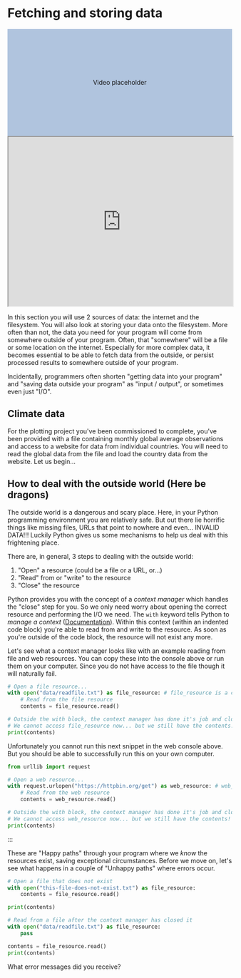# Fetching and storing data

<div style="display:flex; align-items:center; justify-content:center; width:100%; height: 15rem; background-color:lightsteelblue">
Video placeholder
</div>

<iframe style="width: 100%; height:380px; position:sticky; top:30px" src="https://pyodide.org/en/stable/console.html"></iframe>

In this section you  will use 2 sources of data: the internet and the filesystem. You will also look at
storing your data onto the filesystem. More often than not, the data you need for your program will
come from somewhere outside of your program. Often, that "somewhere" will be a file or some location
on the internet. Especially for more complex data, it becomes essential to be able to fetch data from
the outside, or persist processed results to somewhere outside of your program.

Incidentally, programmers often shorten "getting data into your program" and "saving data outside
your program" as "input / output", or sometimes even just "I/O".

## Climate data
For the plotting project you've been commissioned to complete, you've been provided with a file
containing monthly global average observations and access to a website for data from individual
countries. You will need to read the global data from the file and
load the country data from the website. Let us begin...


## How to deal with the outside world (**Here be dragons**)

The outside world is a dangerous and scary place. Here, in your Python programming environment you
are relatively safe. But out there lie horrific things like missing files, URLs that point to
nowhere and even... INVALID DATA!!! Luckily Python gives us some mechanisms to help us deal with
this frightening place.

There are, in general, 3 steps to dealing with the outside world:

1. "Open" a resource (could be a file or a URL, or...)
2. "Read" from or "write" to the resource
3. "Close" the resource

Python provides you with the concept of a _context manager_ which handles the "close" step for you.
So we only need worry about opening the correct resource and performing the I/O we need.
The `with` keyword tells Python to _manage a context_
([Documentation](https://docs.python.org/3/reference/datamodel.html#context-managers)). Within this
context (within an indented code block) you're able to read from and write to the resource. As soon as
you're outside of the code block, the resource will not exist any more.
 
Let's see what a context manager looks like with an example reading from file and web resources. You
can copy these into the console above or run them on your computer. Since you do not have access
to the file though it will naturally fail.

```python
# Open a file resource...
with open("data/readfile.txt") as file_resource: # file_resource is a context manager
    # Read from the file resource
    contents = file_resource.read()

# Outside the with block, the context manager has done it's job and closed the file resource.
# We cannot access file_resource now... but we still have the contents!
print(contents)
```

Unfortunately you cannot run this next snippet in the web console above. But you should be able
to successfully run this on your own computer.

```python
from urllib import request

# Open a web resource...
with request.urlopen("https://httpbin.org/get") as web_resource: # web_resource is a context manager
    # Read from the web resource
    contents = web_resource.read()

# Outside the with block, the context manager has done it's job and closed the web resource.
# We cannot access web_resource now... but we still have the contents!
print(contents)
```
:::

These are "Happy paths" through your program where we _know_ the resources exist, saving exceptional
circumstances.
Before we move on, let's see what happens in a couple of "Unhappy paths" where errors occur.

```python
# Open a file that does not exist
with open("this-file-does-not-exist.txt") as file_resource:
    contents = file_resource.read()

print(contents)
```


```python
# Read from a file after the context manager has closed it
with open("data/readfile.txt") as file_resource:
    pass

contents = file_resource.read()
print(contents)
```

What error messages did you receive?
